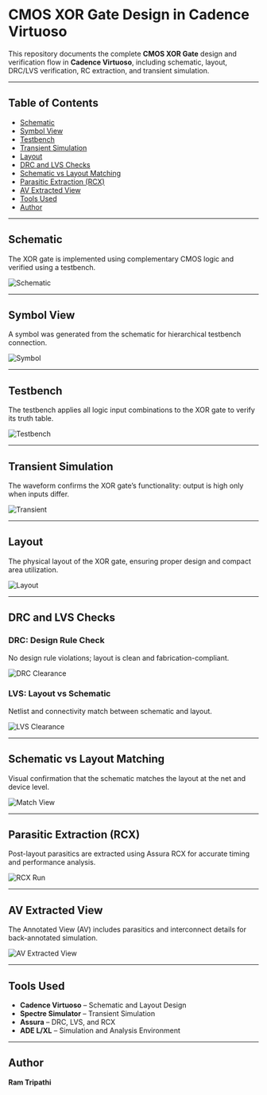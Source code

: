 # CMOS XOR Gate Design in Cadence Virtuoso

This repository documents the complete **CMOS XOR Gate** design and verification flow in **Cadence Virtuoso**, including schematic, layout, DRC/LVS verification, RC extraction, and transient simulation.

---

## Table of Contents  
- [Schematic](#schematic)  
- [Symbol View](#symbol-view)  
- [Testbench](#testbench)  
- [Transient Simulation](#transient-simulation)  
- [Layout](#layout)  
- [DRC and LVS Checks](#drc-and-lvs-checks)  
- [Schematic vs Layout Matching](#schematic-vs-layout-matching)  
- [Parasitic Extraction (RCX)](#parasitic-extraction-rcx)  
- [AV Extracted View](#av-extracted-view)  
- [Tools Used](#tools-used)  
- [Author](#author)

---

## Schematic  
The XOR gate is implemented using complementary CMOS logic and verified using a testbench.

![Schematic](./XOR_Gate_Schematic.png)

---

## Symbol View  
A symbol was generated from the schematic for hierarchical testbench connection.

![Symbol](./Symbol_XOR.png)

---

## Testbench  
The testbench applies all logic input combinations to the XOR gate to verify its truth table.

![Testbench](./XOR_TB.png)

---

## Transient Simulation  
The waveform confirms the XOR gate’s functionality: output is high only when inputs differ.

![Transient](./XOR_Transient.png)

---

## Layout  
The physical layout of the XOR gate, ensuring proper design and compact area utilization.

![Layout](./Layout_XOR.png)

---

## DRC and LVS Checks

### DRC: Design Rule Check  
No design rule violations; layout is clean and fabrication-compliant.

![DRC Clearance](./No_DRC_Errors.png)

### LVS: Layout vs Schematic  
Netlist and connectivity match between schematic and layout.

![LVS Clearance](./LVS_run.png)

---

## Schematic vs Layout Matching  
Visual confirmation that the schematic matches the layout at the net and device level.

![Match View](./Layout_and_Schematic_match.png)

---

## Parasitic Extraction (RCX)  
Post-layout parasitics are extracted using Assura RCX for accurate timing and performance analysis.

![RCX Run](./RCX_Run.png)

---

## AV Extracted View  
The Annotated View (AV) includes parasitics and interconnect details for back-annotated simulation.

![AV Extracted View](./AV_Extracted_view.png)

---

## Tools Used  
- **Cadence Virtuoso** – Schematic and Layout Design  
- **Spectre Simulator** – Transient Simulation  
- **Assura** – DRC, LVS, and RCX  
- **ADE L/XL** – Simulation and Analysis Environment

---

## Author  
**Ram Tripathi**
